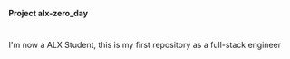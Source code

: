 **Project alx-zero_day**
#
I'm now a ALX Student, this is my first repository as a full-stack engineer